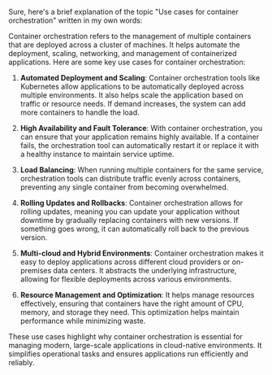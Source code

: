 Sure, here's a brief explanation of the topic "Use cases for container orchestration" written in my own words:

Container orchestration refers to the management of multiple containers that are deployed across a cluster of machines. It helps automate the deployment, scaling, networking, and management of containerized applications. Here are some key use cases for container orchestration:

1. **Automated Deployment and Scaling**: Container orchestration tools like Kubernetes allow applications to be automatically deployed across multiple environments. It also helps scale the application based on traffic or resource needs. If demand increases, the system can add more containers to handle the load.

2. **High Availability and Fault Tolerance**: With container orchestration, you can ensure that your application remains highly available. If a container fails, the orchestration tool can automatically restart it or replace it with a healthy instance to maintain service uptime.

3. **Load Balancing**: When running multiple containers for the same service, orchestration tools can distribute traffic evenly across containers, preventing any single container from becoming overwhelmed.

4. **Rolling Updates and Rollbacks**: Container orchestration allows for rolling updates, meaning you can update your application without downtime by gradually replacing containers with new versions. If something goes wrong, it can automatically roll back to the previous version.

5. **Multi-cloud and Hybrid Environments**: Container orchestration makes it easy to deploy applications across different cloud providers or on-premises data centers. It abstracts the underlying infrastructure, allowing for flexible deployments across various environments.

6. **Resource Management and Optimization**: It helps manage resources effectively, ensuring that containers have the right amount of CPU, memory, and storage they need. This optimization helps maintain performance while minimizing waste.

These use cases highlight why container orchestration is essential for managing modern, large-scale applications in cloud-native environments. It simplifies operational tasks and ensures applications run efficiently and reliably.